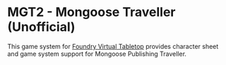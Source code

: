 # MGT2 - Mongoose Traveller (Unofficial)

This game system for [Foundry Virtual Tabletop](http://foundryvtt.com) provides character sheet and game system 
support for Mongoose Publishing Traveller.

